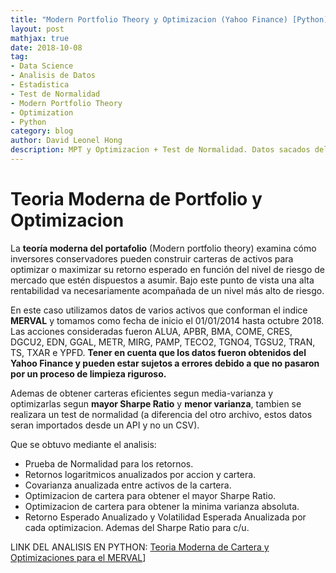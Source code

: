 ```yaml
---
title: "Modern Portfolio Theory y Optimizacion (Yahoo Finance) [Python]"
layout: post
mathjax: true
date: 2018-10-08
tag:
- Data Science
- Analisis de Datos
- Estadistica
- Test de Normalidad
- Modern Portfolio Theory
- Optimization
- Python
category: blog
author: David Leonel Hong
description: MPT y Optimizacion + Test de Normalidad. Datos sacados del Yahoo Finance.
---
```

# Teoria Moderna de Portfolio y Optimizacion
La **teoría moderna del portafolio** (Modern portfolio theory) examina cómo inversores conservadores pueden construir carteras de activos para optimizar o maximizar su retorno esperado en función del nivel de riesgo de mercado que estén dispuestos a asumir. Bajo este punto de vista una alta rentabilidad va necesariamente acompañada de un nivel más alto de riesgo.

En este caso utilizamos datos de varios activos que conforman el indice **MERVAL** y tomamos como fecha de inicio el 01/01/2014 hasta octubre 2018. Las acciones consideradas fueron ALUA, APBR, BMA, COME, CRES, DGCU2, EDN, GGAL, METR, MIRG, PAMP, TECO2, TGNO4, TGSU2, TRAN, TS, TXAR e YPFD. **Tener en cuenta que los datos fueron obtenidos del Yahoo Finance y pueden estar sujetos a errores debido a que no pasaron por un proceso de limpieza riguroso.**

Ademas de obtener carteras eficientes segun media-varianza y optimizarlas segun **mayor Sharpe Ratio** y **menor varianza**, tambien se realizara un test de normalidad (a diferencia del otro archivo, estos datos seran importados desde un API y no un CSV).

Que se obtuvo mediante el analisis:
* Prueba de Normalidad para los retornos.
* Retornos logaritmicos anualizados por accion y cartera.
* Covarianza anualizada entre activos de la cartera.
* Optimizacion de cartera para obtener el mayor Sharpe Ratio.
* Optimizacion de cartera para obtener la minima varianza absoluta.
* Retorno Esperado Anualizado y Volatilidad Esperada Anualizada por cada optimizacion. Ademas del Sharpe Ratio para c/u.

LINK DEL ANALISIS EN PYTHON: [Teoria Moderna de Cartera y Optimizaciones para el MERVAL](https://github.com/davidleonelhong/MPT-y-Optimizacion/blob/master/%5BYahoo%20Finance%5D%20Normality%20Test%2C%20MPT%2C%20Portfolio%20Optimization.ipynb)]
